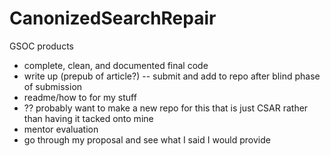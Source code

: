 # CanonizedSearchRepair

GSOC products
+ complete, clean, and documented final code
+ write up (prepub of article?) -- submit and add to repo after blind phase of submission
+ readme/how to for my stuff
+ ?? probably want to make a new repo for this that is just CSAR rather than having it tacked onto mine
+ mentor evaluation
+ go through my proposal and see what I said I would provide
